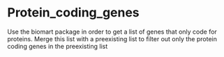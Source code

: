# Protein_coding_genes
Use the biomart package in order to get a list of genes that only code for proteins.
Merge this list with a preexisting list to filter out only the protein coding genes in the preexisting list
